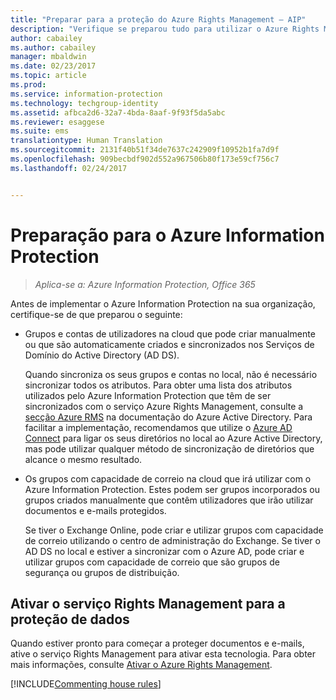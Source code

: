 ```yaml
---
title: "Preparar para a proteção do Azure Rights Management – AIP"
description: "Verifique se preparou tudo para utilizar o Azure Rights Management, para que a sua organização possa proteger documentos e e-mails."
author: cabailey
ms.author: cabailey
manager: mbaldwin
ms.date: 02/23/2017
ms.topic: article
ms.prod: 
ms.service: information-protection
ms.technology: techgroup-identity
ms.assetid: afbca2d6-32a7-4bda-8aaf-9f93f5da5abc
ms.reviewer: esaggese
ms.suite: ems
translationtype: Human Translation
ms.sourcegitcommit: 2131f40b51f34de7637c242909f10952b1fa7d9f
ms.openlocfilehash: 909becbdf902d552a967506b80f173e59cf756c7
ms.lasthandoff: 02/24/2017


---
```


# <a name="preparing-for-azure-information-protection"></a>Preparação para o Azure Information Protection

>*Aplica-se a: Azure Information Protection, Office 365*

Antes de implementar o Azure Information Protection na sua organização, certifique-se de que preparou o seguinte:

-   Grupos e contas de utilizadores na cloud que pode criar manualmente ou que são automaticamente criados e sincronizados nos Serviços de Domínio do Active Directory (AD DS).

    Quando sincroniza os seus grupos e contas no local, não é necessário sincronizar todos os atributos. Para obter uma lista dos atributos utilizados pelo Azure Information Protection que têm de ser sincronizados com o serviço Azure Rights Management, consulte a [secção Azure RMS](/active-directory/active-directory-aadconnectsync-attributes-synchronized#azure-rms) na documentação do Azure Active Directory. Para facilitar a implementação, recomendamos que utilize o [Azure AD Connect](/active-directory/active-directory-aadconnectsync-whatis) para ligar os seus diretórios no local ao Azure Active Directory, mas pode utilizar qualquer método de sincronização de diretórios que alcance o mesmo resultado.

-   Os grupos com capacidade de correio na cloud que irá utilizar com o Azure Information Protection. Estes podem ser grupos incorporados ou grupos criados manualmente que contêm utilizadores que irão utilizar documentos e e-mails protegidos.

    Se tiver o Exchange Online, pode criar e utilizar grupos com capacidade de correio utilizando o centro de administração do Exchange. Se tiver o AD DS no local e estiver a sincronizar com o Azure AD, pode criar e utilizar grupos com capacidade de correio que são grupos de segurança ou grupos de distribuição.

## <a name="activate-the-rights-management-service-for-data-protection"></a>Ativar o serviço Rights Management para a proteção de dados
Quando estiver pronto para começar a proteger documentos e e-mails, ative o serviço Rights Management para ativar esta tecnologia. Para obter mais informações, consulte [Ativar o Azure Rights Management](../deploy-use/activate-service.md).

[!INCLUDE[Commenting house rules](../includes/houserules.md)]



